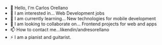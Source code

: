 - 👋 Hello, I'm Carlos Orellano
- 👀 I am interested in... Web Development jobs
- 🌱 I am currently learning... New technologies for mobile development
- 💞️ I am looking to collaborate on... Frontend projects for web and apps
- 📫 How to contact me...likendin/andresorellano
- ⚡ I am a pianist and guitarist.

